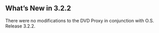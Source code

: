 ## What’s New in 3.2.2

There were no modifications to the DVD Proxy in conjunction with O.S. Release 3.2.2.
